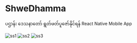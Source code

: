 # ShweDhamma
ပဌာန်း ဒေသနာတော် ရွတ်ဖတ်ပူဇော်နိုင်ရန် React Native Mobile App


![ss1](https://github.com/AungNaingPhyo2006/ShweDhamma/assets/115768795/a41f2a73-4068-41a6-81e9-f2fd8013c90e)
![ss2](https://github.com/AungNaingPhyo2006/ShweDhamma/assets/115768795/6ddeedab-6957-4993-85e4-601e790befa7)
![ss3](https://github.com/AungNaingPhyo2006/ShweDhamma/assets/115768795/dec41af3-804a-4572-8441-a10ffc3e4205)
